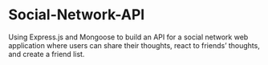 # Social-Network-API
Using Express.js and Mongoose to build an API for a social network web application where users can share their thoughts, react to friends’ thoughts, and create a friend list.
